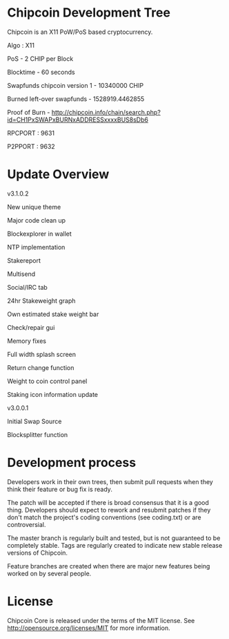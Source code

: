 
Chipcoin Development Tree
===========================
Chipcoin is an X11 PoW/PoS based cryptocurrency.


Algo : X11

PoS - 2 CHIP per Block

Blocktime - 60 seconds

Swapfunds chipcoin version 1 - 10340000 CHIP

Burned left-over swapfunds - 1528919.4462855

Proof of Burn - http://chipcoin.info/chain/search.php?id=CH1PxSWAPxBURNxADDRESSxxxxBUS8sDb6

RPCPORT : 9631

P2PPORT : 9632




Update Overview
===========================

v3.1.0.2

New unique theme

Major code clean up

Blockexplorer in wallet

NTP implementation

Stakereport

Multisend

Social/IRC tab

24hr Stakeweight graph

Own estimated stake weight bar

Check/repair gui

Memory fixes

Full width splash screen

Return change function

Weight to coin control panel

Staking icon information update





v3.0.0.1

Initial Swap Source

Blocksplitter function




Development process
===========================

Developers work in their own trees, then submit pull requests when
they think their feature or bug fix is ready.

The patch will be accepted if there is broad consensus that it is a
good thing.  Developers should expect to rework and resubmit patches
if they don't match the project's coding conventions (see coding.txt)
or are controversial.

The master branch is regularly built and tested, but is not guaranteed
to be completely stable. Tags are regularly created to indicate new
stable release versions of Chipcoin.

Feature branches are created when there are major new features being
worked on by several people.


License
===========================
Chipcoin Core is released under the terms of the MIT license. See http://opensource.org/licenses/MIT for more information.
